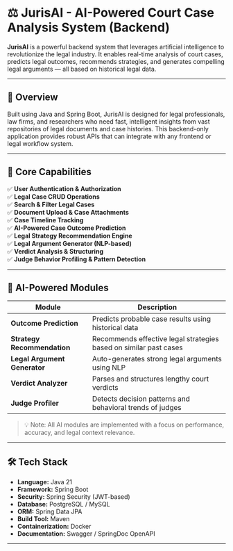 # ⚖️ JurisAI - AI-Powered Court Case Analysis System (Backend)

**JurisAI** is a powerful backend system that leverages artificial intelligence to revolutionize the legal industry. It enables real-time analysis of court cases, predicts legal outcomes, recommends strategies, and generates compelling legal arguments — all based on historical legal data.

---

## 📌 Overview

Built using Java and Spring Boot, JurisAI is designed for legal professionals, law firms, and researchers who need fast, intelligent insights from vast repositories of legal documents and case histories. This backend-only application provides robust APIs that can integrate with any frontend or legal workflow system.

---

## 🚀 Core Capabilities

✅ **User Authentication & Authorization**  
✅ **Legal Case CRUD Operations**  
✅ **Search & Filter Legal Cases**  
✅ **Document Upload & Case Attachments**  
✅ **Case Timeline Tracking**  
✅ **AI-Powered Case Outcome Prediction**  
✅ **Legal Strategy Recommendation Engine**  
✅ **Legal Argument Generator (NLP-based)**  
✅ **Verdict Analysis & Structuring**  
✅ **Judge Behavior Profiling & Pattern Detection**

---

## 🧠 AI-Powered Modules

| Module                        | Description |
|------------------------------|-------------|
| **Outcome Prediction**        | Predicts probable case results using historical data |
| **Strategy Recommendation**   | Recommends effective legal strategies based on similar past cases |
| **Legal Argument Generator**  | Auto-generates strong legal arguments using NLP |
| **Verdict Analyzer**          | Parses and structures lengthy court verdicts |
| **Judge Profiler**            | Detects decision patterns and behavioral trends of judges |

> 💡 Note: All AI modules are implemented with a focus on performance, accuracy, and legal context relevance.

---

## 🛠️ Tech Stack

- **Language:** Java 21  
- **Framework:** Spring Boot  
- **Security:** Spring Security (JWT-based)  
- **Database:** PostgreSQL / MySQL  
- **ORM:** Spring Data JPA  
- **Build Tool:** Maven  
- **Containerization:** Docker  
- **Documentation:** Swagger / SpringDoc OpenAPI

---

